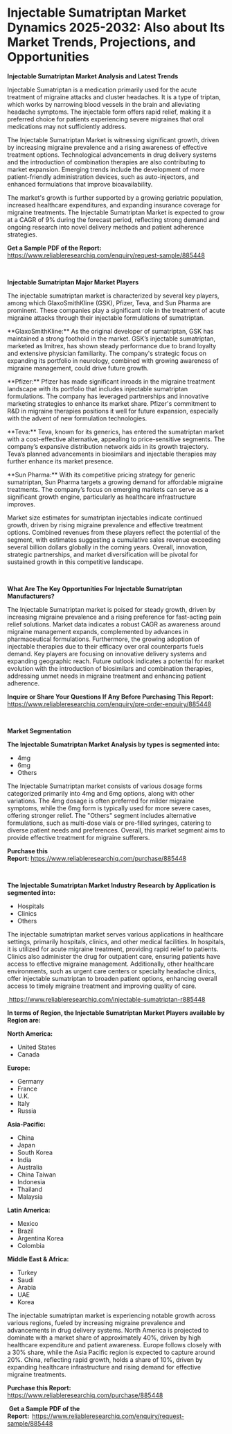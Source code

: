 <p><h1>Injectable Sumatriptan Market Dynamics 2025-2032: Also about Its Market Trends, Projections, and Opportunities</h1></p><p><strong>Injectable Sumatriptan Market Analysis and Latest Trends</strong></p>
<p><p>Injectable Sumatriptan is a medication primarily used for the acute treatment of migraine attacks and cluster headaches. It is a type of triptan, which works by narrowing blood vessels in the brain and alleviating headache symptoms. The injectable form offers rapid relief, making it a preferred choice for patients experiencing severe migraines that oral medications may not sufficiently address.</p><p>The Injectable Sumatriptan Market is witnessing significant growth, driven by increasing migraine prevalence and a rising awareness of effective treatment options. Technological advancements in drug delivery systems and the introduction of combination therapies are also contributing to market expansion. Emerging trends include the development of more patient-friendly administration devices, such as auto-injectors, and enhanced formulations that improve bioavailability.</p><p>The market's growth is further supported by a growing geriatric population, increased healthcare expenditures, and expanding insurance coverage for migraine treatments. The Injectable Sumatriptan Market is expected to grow at a CAGR of 9% during the forecast period, reflecting strong demand and ongoing research into novel delivery methods and patient adherence strategies.</p></p>
<p><strong>Get a Sample PDF of the Report:&nbsp;</strong> <a href="https://www.reliableresearchiq.com/enquiry/request-sample/885448?utm_campaign=3564&utm_medium=2&utm_source=Github&utm_content=ia&utm_term=19042025&utm_id=injectable-sumatriptan">https://www.reliableresearchiq.com/enquiry/request-sample/885448</a></p>
<p>&nbsp;</p>
<p><strong>Injectable Sumatriptan Major Market Players</strong></p>
<p><p>The injectable sumatriptan market is characterized by several key players, among which GlaxoSmithKline (GSK), Pfizer, Teva, and Sun Pharma are prominent. These companies play a significant role in the treatment of acute migraine attacks through their injectable formulations of sumatriptan.</p><p>**GlaxoSmithKline:** As the original developer of sumatriptan, GSK has maintained a strong foothold in the market. GSK’s injectable sumatriptan, marketed as Imitrex, has shown steady performance due to brand loyalty and extensive physician familiarity. The company's strategic focus on expanding its portfolio in neurology, combined with growing awareness of migraine management, could drive future growth.</p><p>**Pfizer:** Pfizer has made significant inroads in the migraine treatment landscape with its portfolio that includes injectable sumatriptan formulations. The company has leveraged partnerships and innovative marketing strategies to enhance its market share. Pfizer's commitment to R&D in migraine therapies positions it well for future expansion, especially with the advent of new formulation technologies.</p><p>**Teva:** Teva, known for its generics, has entered the sumatriptan market with a cost-effective alternative, appealing to price-sensitive segments. The company’s expansive distribution network aids in its growth trajectory. Teva’s planned advancements in biosimilars and injectable therapies may further enhance its market presence.</p><p>**Sun Pharma:** With its competitive pricing strategy for generic sumatriptan, Sun Pharma targets a growing demand for affordable migraine treatments. The company’s focus on emerging markets can serve as a significant growth engine, particularly as healthcare infrastructure improves.</p><p>Market size estimates for sumatriptan injectables indicate continued growth, driven by rising migraine prevalence and effective treatment options. Combined revenues from these players reflect the potential of the segment, with estimates suggesting a cumulative sales revenue exceeding several billion dollars globally in the coming years. Overall, innovation, strategic partnerships, and market diversification will be pivotal for sustained growth in this competitive landscape.</p></p>
<p>&nbsp;</p>
<p><strong>What Are The Key Opportunities For Injectable Sumatriptan Manufacturers?</strong></p>
<p><p>The Injectable Sumatriptan market is poised for steady growth, driven by increasing migraine prevalence and a rising preference for fast-acting pain relief solutions. Market data indicates a robust CAGR as awareness around migraine management expands, complemented by advances in pharmaceutical formulations. Furthermore, the growing adoption of injectable therapies due to their efficacy over oral counterparts fuels demand. Key players are focusing on innovative delivery systems and expanding geographic reach. Future outlook indicates a potential for market evolution with the introduction of biosimilars and combination therapies, addressing unmet needs in migraine treatment and enhancing patient adherence.</p></p>
<p><strong>Inquire or Share Your Questions If Any Before Purchasing This Report:</strong> <a href="https://www.reliableresearchiq.com/enquiry/pre-order-enquiry/885448?utm_campaign=3564&utm_medium=2&utm_source=Github&utm_content=ia&utm_term=19042025&utm_id=injectable-sumatriptan">https://www.reliableresearchiq.com/enquiry/pre-order-enquiry/885448</a></p>
<p>&nbsp;</p>
<p><strong>Market Segmentation</strong></p>
<p><strong>The Injectable Sumatriptan Market Analysis by types is segmented into:</strong></p>
<p><ul><li>4mg</li><li>6mg</li><li>Others</li></ul></p>
<p><p>The Injectable Sumatriptan market consists of various dosage forms categorized primarily into 4mg and 6mg options, along with other variations. The 4mg dosage is often preferred for milder migraine symptoms, while the 6mg form is typically used for more severe cases, offering stronger relief. The "Others" segment includes alternative formulations, such as multi-dose vials or pre-filled syringes, catering to diverse patient needs and preferences. Overall, this market segment aims to provide effective treatment for migraine sufferers.</p></p>
<p><strong>Purchase this Report:&nbsp;</strong><a href="https://www.reliableresearchiq.com/purchase/885448?utm_campaign=3564&utm_medium=2&utm_source=Github&utm_content=ia&utm_term=19042025&utm_id=injectable-sumatriptan">https://www.reliableresearchiq.com/purchase/885448</a></p>
<p>&nbsp;</p>
<p><strong>The Injectable Sumatriptan Market Industry Research by Application is segmented into:</strong></p>
<p><ul><li>Hospitals</li><li>Clinics</li><li>Others</li></ul></p>
<p><p>The injectable sumatriptan market serves various applications in healthcare settings, primarily hospitals, clinics, and other medical facilities. In hospitals, it is utilized for acute migraine treatment, providing rapid relief to patients. Clinics also administer the drug for outpatient care, ensuring patients have access to effective migraine management. Additionally, other healthcare environments, such as urgent care centers or specialty headache clinics, offer injectable sumatriptan to broaden patient options, enhancing overall access to timely migraine treatment and improving quality of care.</p></p>
<p><a href="https://www.reliableresearchiq.com/injectable-sumatriptan-r885448?utm_campaign=3564&utm_medium=2&utm_source=Github&utm_content=ia&utm_term=19042025&utm_id=injectable-sumatriptan">&nbsp;https://www.reliableresearchiq.com/injectable-sumatriptan-r885448</a></p>
<p><strong>In terms of Region, the Injectable Sumatriptan Market Players available by Region are:</strong></p>
<p>
    <p> <strong> North America: </strong>
        <ul>
            <li>United States</li>
            <li>Canada</li>
        </ul>
        </p> 
    <p> <strong> Europe: </strong>
        <ul>
            <li>Germany</li>
            <li>France</li>
            <li>U.K.</li>
            <li>Italy</li>
            <li>Russia</li>
        </ul>
        </p> 
    <p> <strong> Asia-Pacific: </strong>
        <ul>
            <li>China</li>
            <li>Japan</li>
            <li>South Korea</li>
            <li>India</li>
            <li>Australia</li>
            <li>China Taiwan</li>
            <li>Indonesia</li>
            <li>Thailand</li>
            <li>Malaysia</li>
        </ul>
        </p> 
    <p> <strong> Latin America: </strong>
        <ul>
            <li>Mexico</li>
            <li>Brazil</li>
            <li>Argentina Korea</li>
            <li>Colombia</li>
        </ul>
        </p> 
    <p> <strong> Middle East & Africa: </strong>
        <ul>
            <li>Turkey</li>
            <li>Saudi</li>
            <li>Arabia</li>
            <li>UAE</li>
            <li>Korea</li>
        </ul>
    </p>
    </p>
<p><p>The injectable sumatriptan market is experiencing notable growth across various regions, fueled by increasing migraine prevalence and advancements in drug delivery systems. North America is projected to dominate with a market share of approximately 40%, driven by high healthcare expenditure and patient awareness. Europe follows closely with a 30% share, while the Asia Pacific region is expected to capture around 20%. China, reflecting rapid growth, holds a share of 10%, driven by expanding healthcare infrastructure and rising demand for effective migraine treatments.</p></p>
<p><strong>Purchase this Report: </strong><a href="https://www.reliableresearchiq.com/purchase/885448?utm_campaign=3564&utm_medium=2&utm_source=Github&utm_content=ia&utm_term=19042025&utm_id=injectable-sumatriptan">https://www.reliableresearchiq.com/purchase/885448</a></p>
<p>&nbsp;<strong>Get a Sample PDF of the Report:&nbsp;&nbsp;</strong><a href="https://www.reliableresearchiq.com/enquiry/request-sample/885448?utm_campaign=3564&utm_medium=2&utm_source=Github&utm_content=ia&utm_term=19042025&utm_id=injectable-sumatriptan">https://www.reliableresearchiq.com/enquiry/request-sample/885448</a></p>
<p><strong></strong></p>
<p><p></p><p></p><p></p></p>